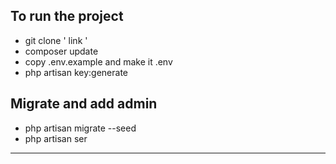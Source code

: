 ## To run the project 
-  git clone ' link ' 
- composer update 
- copy .env.example and make it .env 
- php artisan key:generate
## Migrate and add admin 
- php artisan migrate --seed
- php artisan ser

-----------------------------------------------------------------------------
